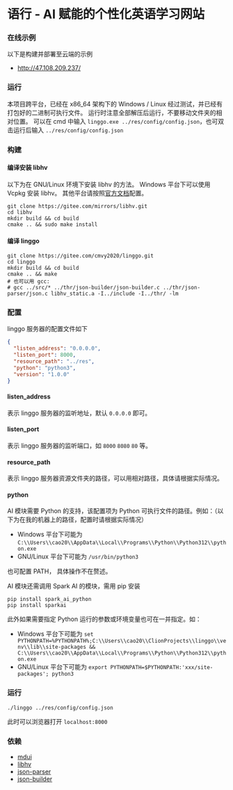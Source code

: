 # 语行 - AI 赋能的个性化英语学习网站

### 在线示例
以下是构建并部署至云端的示例
- http://47.108.209.237/

### 运行
本项目跨平台，已经在 x86_64 架构下的 Windows / Linux 经过测试，并已经有打包好的二进制可执行文件。
运行时注意全部解压后运行，不要移动文件夹的相对位置。
可以在 cmd 中输入 `linggo.exe ../res/config/config.json`，也可双击运行后输入 `../res/config/config.json`

### 构建
#### 编译安装 libhv
以下为在 GNU/Linux 环境下安装 libhv 的方法。
Windows 平台下可以使用 Vcpkg 安装 libhv。
其他平台请按照[官方文档](https://github.com/ithewei/libhv/blob/master/README-CN.md#%EF%B8%8F-%E6%9E%84%E5%BB%BA)配置。
```shell
git clone https://gitee.com/mirrors/libhv.git
cd libhv
mkdir build && cd build
cmake .. && sudo make install
```
#### 编译 linggo
```shell
git clone https://gitee.com/cmvy2020/linggo.git
cd linggo
mkdir build && cd build
cmake .. && make
# 也可以用 gcc:
# gcc ../src/* ../thr/json-builder/json-builder.c ../thr/json-parser/json.c libhv_static.a -I../include -I../thr/ -lm
```

### 配置
linggo 服务器的配置文件如下
```json
{
  "listen_address": "0.0.0.0",
  "listen_port": 8000,
  "resource_path": "../res",
  "python": "python3",
  "version": "1.0.0"
}
```
#### listen_address
表示 linggo 服务器的监听地址，默认 `0.0.0.0` 即可。
#### listen_port
表示 linggo 服务器的监听端口，如 `8000` `8080` `80` 等。
#### resource_path
表示 linggo 服务器资源文件夹的路径，可以用相对路径，具体请根据实际情况。
#### python
AI 模块需要 Python 的支持，该配置项为 Python 可执行文件的路径。例如：（以下为在我的机器上的路径，配置时请根据实际情况）
- Windows 平台下可能为 `C:\\Users\\cao20\\AppData\\Local\\Programs\\Python\\Python312\\python.exe`
- GNU/Linux 平台下可能为 `/usr/bin/python3`  

也可配置 PATH， 具体操作不在赘述。

AI 模块还需调用 Spark AI 的模块，需用 pip 安装
```shell
pip install spark_ai_python
pip install sparkai
```

此外如果需要指定 Python 运行的参数或环境变量也可在一并指定。如：
- Windows 平台下可能为 `set PYTHONPATH=%PYTHONPATH%;C:\\Users\\cao20\\ClionProjects\\linggo\\venv\\lib\\site-packages && C:\\Users\\cao20\\AppData\\Local\\Programs\\Python\\Python312\\python.exe`
- GNU/Linux 平台下可能为 `export PYTHONPATH=$PYTHONPATH:'xxx/site-packages'; python3`

### 运行
```shell
./linggo ../res/config/config.json
```
此时可以浏览器打开 `localhost:8000`

### 依赖
- [mdui](https://www.mdui.org/docs/)
- [libhv](https://github.com/ithewei/libhv)
- [json-parser](https://github.com/json-parser/json-parser)
- [json-builder](https://github.com/json-parser/json-builder)